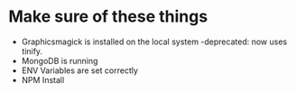 # Make sure of these things

- Graphicsmagick is installed on the local system -deprecated: now uses tinify.
- MongoDB is running
- ENV Variables are set correctly
- NPM Install

